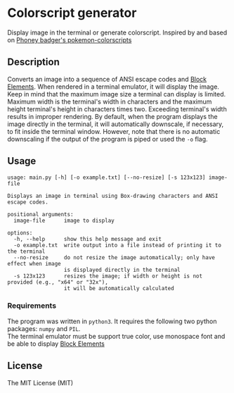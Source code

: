 # Colorscript generator

Display image in the terminal or generate colorscript.
Inspired by and based on [Phoney badger's pokemon-colorscripts ](https://gitlab.com/phoneybadger/pokemon-colorscripts)

## Description
Converts an image into a sequence of ANSI escape codes and [Block Elements](https://en.wikipedia.org/wiki/Block_Elements).
When rendered in a terminal emulator, it will display the image.
Keep in mind that the maximum image size a terminal can display is limited.
Maximum width is the terminal's width in characters and the maximum height terminal's height in characters times two.
Exceeding terminal's width results in improper rendering.
By default, when the program displays the image directly in the terminal, it will automatically downscale, if necessary, to fit inside the terminal window. 
However, note that there is no automatic downscaling if the output of the program is piped or used the `-o` flag.

## Usage
```plaintext
usage: main.py [-h] [-o example.txt] [--no-resize] [-s 123x123] image-file

Displays an image in terminal using Box-drawing characters and ANSI escape codes.

positional arguments:
  image-file      image to display

options:
  -h, --help      show this help message and exit
  -o example.txt  write output into a file instead of printing it to the terminal
  --no-resize     do not resize the image automatically; only have effect when image
                  is displayed directly in the terminal
  -s 123x123      resizes the image; if width or height is not provided (e.g., "x64" or "32x"),
                  it will be automatically calculated
```

### Requirements
The program was written in `python3`. It requires the following two python packages: `numpy` and `PIL`.<br />
The terminal emulator must be support true color, use monospace font and be able to display [Block Elements](https://en.wikipedia.org/wiki/Block_Elements) 

## License
The MIT License (MIT)
